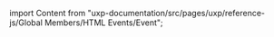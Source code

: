 
import Content from "uxp-documentation/src/pages/uxp/reference-js/Global Members/HTML Events/Event";

<Content query="product=xd"/>
